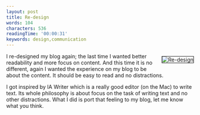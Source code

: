 ```yaml
---
layout: post
title: Re-design
words: 104
characters: 536
readingTime: '00:00:31'
keywords: design,communication
---
```

<img src="http://cre8ivethought.com/images/general/re-design.jpg" alt="Re-design" style="border: 1px solid black; margin: 8px 0px 10px 10px; float: right;" />
I re-designed my blog again; the last time I wanted better readability and more focus on content. And this time it is no different, again I wanted the experience on my blog to be about the content. It should be easy to read and no distractions.

I got inspired by IA Writer which is a really good editor (on the Mac) to write text. Its whole philosophy is about focus on the task of writing text and no other distractions. What I did is port that feeling to my blog, let me know what you think.

